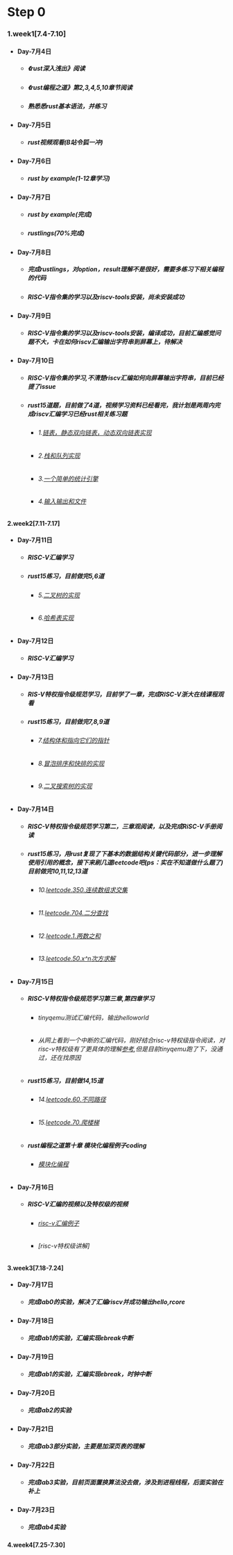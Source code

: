# Step 0
### 1.week1[7.4-7.10]
  - #### Day-7月4日
    * ##### 《rust深入浅出》阅读
    * ##### 《rust编程之道》第2,3,4,5,10章节阅读
    * #####  熟悉悉rust基本语法，并练习 
  - #### Day-7月5日
    * #####  rust视频观看(B站令狐一冲)
  - #### Day-7月6日
    * #####  rust by example(1-12章学习)
  - #### Day-7月7日
    * #####  rust by example(完成)
    * #####  rustlings(70%完成)
  - #### Day-7月8日
    * #####  完成rustlings，对option，result理解不是很好，需要多练习下相关编程的代码
    * #####  RISC-V指令集的学习以及riscv-tools安装，尚未安装成功
  - #### Day-7月9日
    * #####  RISC-V指令集的学习以及riscv-tools安装，编译成功，目前汇编感觉问题不大，卡在如何riscv汇编输出字符串到屏幕上，待解决
  - #### Day-7月10日
    * #####  RISC-V指令集的学习,不清楚riscv汇编如何向屏幕输出字符串，目前已经提了issue
    * #####  rust15道题，目前做了4道，视频学习资料已经看完，我计划是两周内完成riscv汇编学习已经rust相关练习题
      - ###### 1.[链表，静态双向链表，动态双向链表实现](https://github.com/shiweiwww/rcore/tree/master/exercis/exe1)
      - ###### 2.[栈和队列实现](https://github.com/shiweiwww/rcore/tree/master/exercis/exe2)
      - ###### 3.[一个简单的统计引擎](https://github.com/shiweiwww/rcore/tree/master/exercis/exe3)
      - ###### 4.[输入输出和文件](https://github.com/shiweiwww/rcore/tree/master/exercis/exe4)
#### 2.week2[7.11-7.17]
  - #### Day-7月11日
    * #####  RISC-V汇编学习
    * #####  rust15练习，目前做完5,6道
      - ###### 5.[二叉树的实现](https://github.com/shiweiwww/rcore/tree/master/exercis/exe5)
      - ###### 6.[哈希表实现](https://github.com/shiweiwww/rcore/tree/master/exercis/exe6)
  - #### Day-7月12日
    * #####  RISC-V汇编学习

  - #### Day-7月13日
    * #####  RIS-V特权指令级规范学习，目前学了一章，完成RISC-V浙大在线课程观看
    * #####  rust15练习，目前做完7,8,9道
      - ###### 7.[结构体和指向它们的指针](https://github.com/shiweiwww/rcore/tree/master/exercis/exe7)
      - ###### 8.[冒泡排序和快排的实现](https://github.com/shiweiwww/rcore/tree/master/exercis/exe8)
      - ###### 9.[二叉搜索树的实现](https://github.com/shiweiwww/rcore/tree/master/exercis/exe9)

  - #### Day-7月14日
    * #####  RISC-V特权指令级规范学习第二，三章观阅读，以及完成RiSC-V手册阅读
    * #####  rust15练习，用rust复现了下基本的数据结构关键代码部分，进一步理解使用引用的概念，接下来刷几道leetcode吧(ps：实在不知道做什么题了)目前做完10,11,12,13道
      - ###### 10.[leetcode.350.连续数组求交集](https://github.com/shiweiwww/rcore/tree/master/exercis/exe10)
      - ###### 11.[leetcode.704.二分查找](https://github.com/shiweiwww/rcore/tree/master/exercis/exe11)
      - ###### 12.[leetcode.1.两数之和](https://github.com/shiweiwww/rcore/tree/master/exercis/exe12)
      - ###### 13.[leetcode.50.x^n次方求解](https://github.com/shiweiwww/rcore/tree/master/exercis/exe13)

  - #### Day-7月15日
    * #####  RISC-V特权指令级规范学习第三章,第四章学习
      - ###### tinyqemu测试汇编代码，输出helloworld
      - ###### 从网上看到一个中断的汇编代码，刚好结合risc-v特权级指令阅读，对risc-v特权级有了更具体的理解[参考](http://www.voidcn.com/article/p-wikmjhim-brz.html),但是目前tinyqemu跑了下，没通过，还在找原因
    * #####  rust15练习，目前做14,15道
      - ###### 14.[leetcode.60.不同路径](https://github.com/shiweiwww/rcore/tree/master/exercis/exe14)
      - ###### 15.[leetcode.70.爬楼梯](https://github.com/shiweiwww/rcore/tree/master/exercis/exe15)
    * #####  rust编程之道第十章 模块化编程例子coding
      - ###### [模块化编程](https://github.com/shiweiwww/rcore/tree/master/exercis/csv_challenge)
  - #### Day-7月16日
    * #####  RISC-V汇编的视频以及特权级的视频
      - ###### [risc-v汇编例子](https://www.youtube.com/watch?v=KLybwrpfQ3I)
      - ###### [risc-v特权级讲解]
#### 3.week3[7.18-7.24]
  - #### Day-7月17日
    * #####  完成lab0的实验，解决了汇编riscv并成功输出hello,rcore
  - #### Day-7月18日
    * #####  完成lab1的实验，汇编实现ebreak中断
  - #### Day-7月19日
    * #####  完成lab1的实验，汇编实现ebreak，时钟中断
  - #### Day-7月20日
    * #####  完成lab2的实验
  - #### Day-7月21日
    * #####  完成lab3部分实验，主要是加深页表的理解
  - #### Day-7月22日  
    * #####  完成lab3实验，目前页面置换算法没去做，涉及到进程线程，后面实验在补上
  - #### Day-7月23日  
    * #####  完成lab4实验    
#### 4.week4[7.25-7.30]

